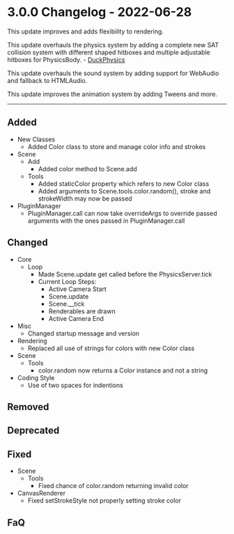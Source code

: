 # 3.0.0 Changelog - 2022-06-28

This update improves and adds flexibility to rendering.

This update overhauls the physics system by adding a complete new SAT collision system with different shaped hitboxes and multiple adjustable
hitboxes for PhysicsBody. - [DuckPhysics](https://github.com/ksplatdev/DuckPhysics)

This update overhauls the sound system by adding support for WebAudio and fallback to HTMLAudio.

This update improves the animation system by adding Tweens and more.

------------------------------------------------------------------------------------------------------

## Added

- New Classes
  - Added Color class to store and manage color info and strokes
- Scene
  - Add
    - Added color method to Scene.add
  - Tools
    - Added staticColor property which refers to new Color class
    - Added arguments to Scene.tools.color.random(), stroke and strokeWidth may now be passed
- PluginManager
  - PluginManager.call can now take overrideArgs to override passed arguments with the ones passed in PluginManager.call

## Changed

- Core
  - Loop
    - Made Scene.update get called before the PhysicsServer.tick
    - Current Loop Steps:
      - Active Camera Start
      - Scene.update
      - Scene.__tick
      - Renderables are drawn
      - Active Camera End
- Misc
  - Changed startup message and version
- Rendering
  - Replaced all use of strings for colors with new Color class
- Scene
  - Tools
    - color.random now returns a Color instance and not a string
- Coding Style
  - Use of two spaces for indentions

## Removed

## Deprecated

## Fixed

- Scene
  - Tools
    - Fixed chance of color.random returning invalid color
- CanvasRenderer
  - Fixed setStrokeStyle not properly setting stroke color

## FaQ
